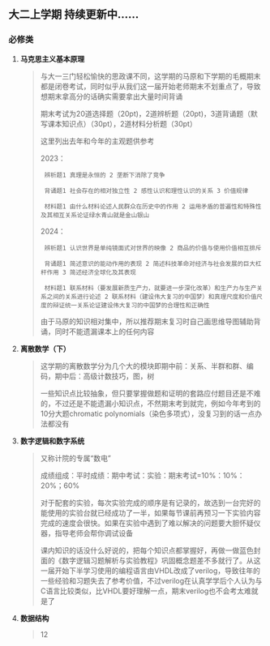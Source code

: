 ## 大二上学期 持续更新中……

### 必修类

1. **马克思主义基本原理**
   >与大一三门轻松愉快的思政课不同，这学期的马原和下学期的毛概期末都是闭卷考试，同时似乎从我们这一届开始老师期末不划重点了，导致想期末拿高分的话确实需要拿出大量时间背诵
   >
   >期末考试为20道选择题（20pt)，2道辨析题（20pt)，3道背诵题（默写课本知识点）（30pt），2道材料分析题（30pt）
   >
   >这里列出去年和今年的主观题供参考
   >
   >2023：
   >
   >      辨析题1 真理是永恒的 2 垄断下消除了竞争
   >
   >      背诵题1 社会存在的相对独立性 2 感性认识和理性认识的关系 3 价值规律
   >
   >      材料题1 由什么材料论述人民群众在历史中的作用 2 运用矛盾的普遍性和特殊性及其相互关系论证绿水青山就是金山银山
   >
   >2024：
   >
   >      辨析题1 认识世界是单纯镜面式对世界的映像 2 商品的价值与使用价值相互排斥
   >
   >      背诵题1 简述意识的能动作用的表现 2 简述科技革命对经济与社会发展的巨大杠杆作用 3 简述经济全球化及其表现
   >
   >      材料题1 联系材料（要发展新质生产力，就要进一步深化改革）和生产力与生产关系之间的关系进行论述 2 联系材料（建设伟大复习的中国梦）和真理尺度和价值尺度的辩证统一关系论证建设伟大复习的中国梦的合理性和正确性
   >
   >由于马原的知识相对集中，所以推荐期末复习时自己画思维导图辅助背诵，同时不能遗漏课本上的任何内容

2. **离散数学（下）**
   >这学期的离散数学分为几个大的模块即期中前：关系、半群和群、编码，期中后：高级计数技巧，图，树
   >
   >一些知识点比较抽象，但只要掌握做题和证明的套路应付题目还是不难的，不过还是不能遗漏小知识点，不然期末考到就完，例如今年考到的10分大题chromatic polynomials（染色多项式），没复习到的话一点办法都没有

3. **数字逻辑和数字系统**
   >又称计院的专属“数电”
   >
   >成绩组成：平时成绩：期中考试：实验：期末考试=10%：10%：20%；60%
   >
   >对于配套的实验，每次实验完成的顺序是有记录的，故选到一台完好的能使用的实验台就已经成功了一半，如果每节课前再预习一下实验内容完成的速度会很快。如果在实验中遇到了难以解决的问题要大胆怀疑仪器，指导老师会帮你调试设备
   >
   >课内知识的话没什么好说的，把每个知识点都掌握好，再做一做蓝色封面的《数字逻辑习题解析与实验教程》巩固概念题差不多就行了。从这一届开始下半学习使用的编程语言由VHDL改成了verilog，导致往年的一些经验和习题失去了参考价值，不过verilog在认真学学后个人认为与C语言比较类似，比VHDL要好理解一点，期末verilog也不会考太难就是了

4.  **数据结构**
    >12
    >
